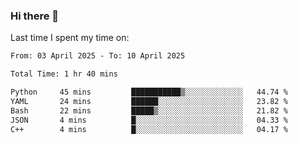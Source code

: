 ### Hi there 👋

<!--
**Grav1tum/Grav1tum** is a ✨ _special_ ✨ repository because its `README.md` (this file) appears on your GitHub profile.

Here are some ideas to get you started:

- 🔭 I’m currently working on ...
- 🌱 I’m currently learning ...
- 👯 I’m looking to collaborate on ...
- 🤔 I’m looking for help with ...
- 💬 Ask me about ...
- 📫 How to reach me: ...
- 😄 Pronouns: ...
- ⚡ Fun fact: ...
-->
Last time I spent my time on:
<!--START_SECTION:waka-->

```txt
From: 03 April 2025 - To: 10 April 2025

Total Time: 1 hr 40 mins

Python     45 mins         ███████████▒░░░░░░░░░░░░░   44.74 %
YAML       24 mins         ██████░░░░░░░░░░░░░░░░░░░   23.82 %
Bash       22 mins         █████▒░░░░░░░░░░░░░░░░░░░   21.82 %
JSON       4 mins          █░░░░░░░░░░░░░░░░░░░░░░░░   04.33 %
C++        4 mins          █░░░░░░░░░░░░░░░░░░░░░░░░   04.17 %
```

<!--END_SECTION:waka-->
